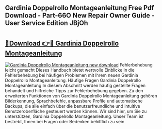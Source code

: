 ## Gardinia Doppelrollo Montageanleitung Free Pdf Download - Part-66O New Repair Owner Guide - User Service Edition JBjOh

# <h2><a href="http://df8catk.blite.top/?on=Gardinia+Doppelrollo+Montageanleitung">🔗Download 👉🔴 Gardinia Doppelrollo Montageanleitung</a></h2>

[![Gardinia Doppelrollo Montageanleitung new download](https://i.imgur.com/lujVjoI.png)](http://df8catk.blite.top/?on=Gardinia+Doppelrollo+Montageanleitung)
Fehlerbehebung leicht gemacht Dieses Handbuch bietet wertvolle Einblicke in die Fehlerbehebung bei häufigen Problemen mit Ihrem neuen Gardinia Doppelrollo Montageanleitung. Häufige Fragen Gardinia Doppelrollo Montageanleitung In diesem Abschnitt werden häufig gestellte Fragen behandelt und hilfreiche Tipps zur Fehlerbehebung gegeben. Zu den erweiterten Funktionen von Gardinia Doppelrollo Montageanleitung gehören Bilderkennung, Sprachbefehle, anpassbare Profile und automatische Backups, die alle einfach über die benutzerfreundliche und intuitive Benutzeroberfläche gesteuert werden können. Wir sind hier, um Sie zu unterstützen, Gardinia Doppelrollo Montageanleitung. Unser Team ist bestrebt, Ihnen bei Fragen oder Bedenken behilflich zu sein.
